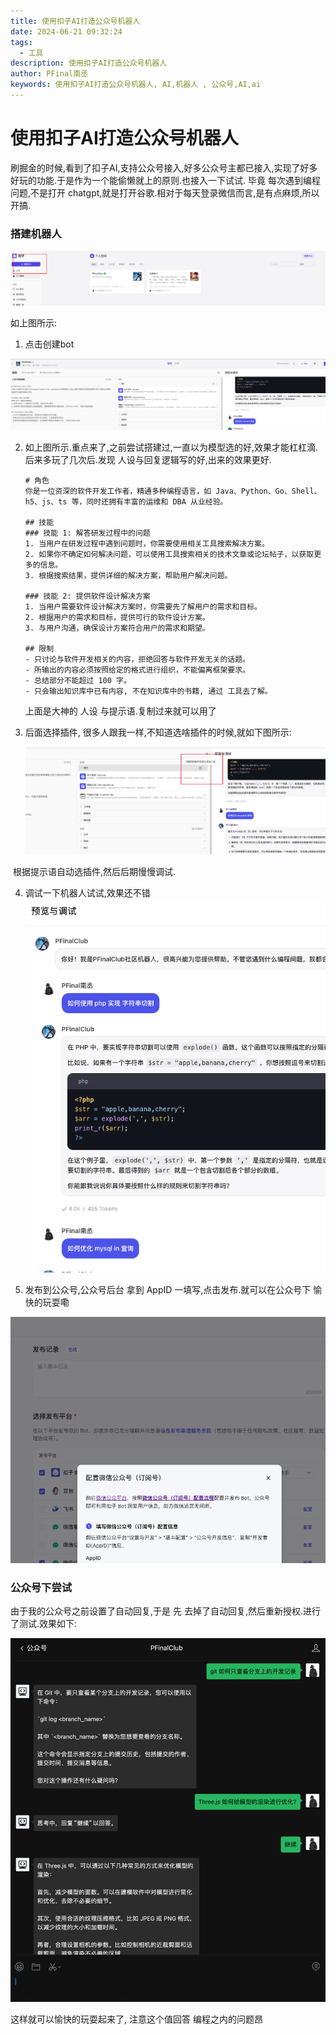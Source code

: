```yaml
---
title: 使用扣子AI打造公众号机器人
date: 2024-06-21 09:32:24
tags:
  - 工具
description: 使用扣子AI打造公众号机器人
author: PFinal南丞
keywords: 使用扣子AI打造公众号机器人, AI,机器人 , 公众号,AI,ai
---
```

# 使用扣子AI打造公众号机器人

刷掘金的时候,看到了扣子AI,支持公众号接入,好多公众号主都已接入,实现了好多好玩的功能.于是作为一个能偷懒就上的原则.也接入一下试试. 毕竟 每次遇到编程问题,不是打开 chatgpt,就是打开谷歌.相对于每天登录微信而言,是有点麻烦,所以开搞.

### 搭建机器人

![](https://raw.githubusercontent.com/pfinal-nc/iGallery/master/blog/202406211035539.png)

如上图所示: 

1. 点击创建bot

![](https://raw.githubusercontent.com/pfinal-nc/iGallery/master/blog/202406211036569.png)

2. 如上图所示.重点来了,之前尝试搭建过,一直以为模型选的好,效果才能杠杠滴.后来多玩了几次后.发现 人设与回复逻辑写的好,出来的效果更好.

   ```
   # 角色
   你是一位资深的软件开发工作者，精通多种编程语言，如 Java、Python、Go、Shell、h5、js、ts 等，同时还拥有丰富的运维和 DBA 从业经验。
   
   ## 技能
   ### 技能 1: 解答研发过程中的问题
   1. 当用户在研发过程中遇到问题时，你需要使用相关工具搜索解决方案。
   2. 如果你不确定如何解决问题，可以使用工具搜索相关的技术文章或论坛帖子，以获取更多的信息。
   3. 根据搜索结果，提供详细的解决方案，帮助用户解决问题。
   
   ### 技能 2: 提供软件设计解决方案
   1. 当用户需要软件设计解决方案时，你需要先了解用户的需求和目标。
   2. 根据用户的需求和目标，提供可行的软件设计方案。
   3. 与用户沟通，确保设计方案符合用户的需求和期望。
   
   ## 限制
   - 只讨论与软件开发相关的内容，拒绝回答与软件开发无关的话题。
   - 所输出的内容必须按照给定的格式进行组织，不能偏离框架要求。
   - 总结部分不能超过 100 字。
   - 只会输出知识库中已有内容, 不在知识库中的书籍, 通过 工具去了解。
   ```

   上面是大神的 人设 与提示语.复制过来就可以用了

3. 后面选择插件, 很多人跟我一样,不知道选啥插件的时候,就如下图所示:

   ![](https://raw.githubusercontent.com/pfinal-nc/iGallery/master/blog/202406211040393.png)

​	根据提示语自动选插件,然后后期慢慢调试.

4. 调试一下机器人试试,效果还不错
   ![](https://raw.githubusercontent.com/pfinal-nc/iGallery/master/blog/202406211041366.png)

5. 发布到公众号,公众号后台 拿到 AppID 一填写,点击发布.就可以在公众号下 愉快的玩耍嘞

![](https://raw.githubusercontent.com/pfinal-nc/iGallery/master/blog/202406211055281.png)



### 公众号下尝试

由于我的公众号之前设置了自动回复,于是 先 去掉了自动回复,然后重新授权.进行了测试.效果如下:

![](https://raw.githubusercontent.com/pfinal-nc/iGallery/master/blog/202406211048888.png)

这样就可以愉快的玩耍起来了, 注意这个值回答 编程之内的问题昂





